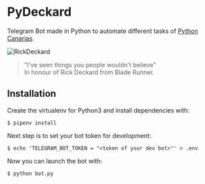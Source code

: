 # PyDeckard

Telegram Bot made in Python to automate different tasks of [Python Canarias](http://pythoncanarias.es).

![RickDeckard](http://www.fantascienza.com/imgbank/thumb200/NEWS/rick-deckard.jpg) 

> "I've seen things you people wouldn't believe"  
> In honour of Rick Deckard from Blade Runner.

## Installation

Create the virtualenv for Python3 and install dependencies with:

~~~console
$ pipenv install
~~~

Next step is to set your bot token for development:

~~~console
$ echo 'TELEGRAM_BOT_TOKEN = "<token of your dev bot>"' > .env
~~~

Now you can launch the bot with:

~~~console
$ python bot.py
~~~
